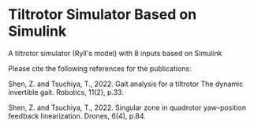# Tiltrotor Simulator Based on Simulink
A tiltrotor simulator (Ryll's model) with 8 inputs based on Simulink






Please cite the following references for the publications:

Shen, Z. and Tsuchiya, T., 2022. Gait analysis for a tiltrotor The dynamic invertible gait. Robotics, 11(2), p.33.

Shen, Z. and Tsuchiya, T., 2022. Singular zone in quadrotor yaw–position feedback linearization. Drones, 6(4), p.84.
